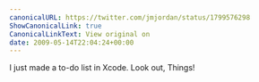 ```yaml
---
canonicalURL: https://twitter.com/jmjordan/status/1799576298
ShowCanonicalLink: true
CanonicalLinkText: View original on
date: 2009-05-14T22:04:24+00:00
---
```

I just made a to-do list in Xcode. Look out, Things!